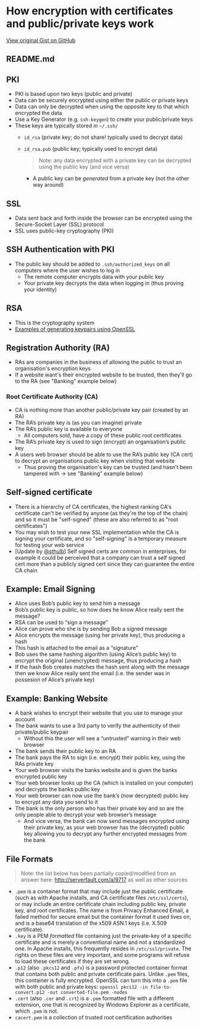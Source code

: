 # How encryption with certificates and public/private keys work

[View original Gist on GitHub](https://gist.github.com/Integralist/c0a412d184fbf01f41e6)

## README.md

## PKI

- PKI is based upon two keys (public and private)
- Data can be securely encrypted using either the public or private keys
- Data can only be decrypted when using the opposite key to that which encrypted the data
- Use a Key Generator (e.g. `ssh-keygen`) to create your public/private keys
- These keys are typically stored in `~/.ssh/`
  - `id_rsa` (private key; do not share! typically used to decrypt data)
  - `id_rsa.pub` (public key; typically used to encrypt data)  
    
    > Note: any data encrypted with a private key can be decrypted using the public key (and vice versa)

    - A public key can be *generated* from a private key (not the other way around)

## SSL

- Data sent back and forth inside the browser can be encrypted using the Secure-Socket Layer (SSL) protocol
- SSL uses public-key cryptography (PKI)

## SSH Authentication with PKI

- The public key should be added to `.ssh/authorized_keys` on all computers where the user wishes to log in
  - The remote computer encrypts data with your public key
  - Your private key decrypts the data when logging in (thus proving your identity)

## RSA

- This is the cryptography system
- [Examples of generating keypairs using OpenSSL](http://en.wikibooks.org/wiki/Cryptography/Generate_a_keypair_using_OpenSSL)

## Registration Authority (RA)

- RAs are companies in the business of allowing the public to trust an organisation's encryption keys
- If a website want's their encrypted website to be trusted, then they'll go to the RA (see "Banking" example below)

### Root Certificate Authority (CA)

- CA is nothing more than another public/private key pair (created by an RA)
- The RA’s private key is (as you can imagine) private
- The RA’s public key is available to everyone
  - All computers sold, have a copy of these public root certificates
- The RA’s private key is used to sign (encrypt) an organisation’s public key
- A users web browser should be able to use the RA’s public key (CA cert) to decrypt an organisations public key when visiting that website
  - Thus proving the organisation's key can be trusted (and hasn't been tampered with -> see "Banking" example below)

## Self-signed certificate

- There is a hierarchy of CA certificates, the highest ranking CA's certificate can't be verified by anyone (as they're the top of the chain) and so it must be "self-signed" (these are also referred to as "root certificates")
- You may wish to test your new SSL implementation while the CA is signing your certificate, and so "self-signing" is a temporary measure for testing your web service
- [Update by [@sthulb](https://github.com/sthulb)] Self signed certs are common in enterprises, for example it could be perceived that a company can trust a self signed cert more than a publicly signed cert since they can guarantee the entire CA chain

## Example: Email Signing

- Alice uses Bob’s public key to send him a message
- Bob’s public key is public, so how does he know Alice really sent the message?
- RSA can be used to “sign a message”
- Alice can prove who she is by sending Bob a signed message
- Alice encrypts the message (using her private key), thus producing a hash
- This hash is attached to the email as a “signature”
- Bob uses the same hashing algorithm (using Alice’s public key) to encrypt the original (unencrypted) message, thus producing a hash
- If the hash Bob creates matches the hash sent along with the message then we know Alice really sent the email (i.e. the sender was in possesion of Alice’s private key)

## Example: Banking Website

- A bank wishes to encrypt their website that you use to manage your account
- The bank wants to use a 3rd party to verify the authenticity of their private/public keypair
  - Without this the user will see a “untrusted” warning in their web browser
- The bank sends their public key to an RA
- The bank pays the RA to sign (i.e. encrypt) their public key, using the RAs private key
- Your web browser visits the banks website and is given the banks encrypted public key
- Your web browser looks up the CA (which is installed on your computer) and decrypts the banks public key
- Your web browser can now use the bank’s (now decrypted) public key to encrypt any data you send to it
- The bank is the only person who has their private key and so are the only people able to decrypt your web browser’s message
  - And vice versa, the bank can now send messages encrypted using their private key, as your web browser has the (decrypted) public key allowing you to decrypt any further encrypted messages from the bank

## File Formats

> Note: the list below has been partially copied/modified from an answer here: http://serverfault.com/a/9717 as well as other sources

- `.pem` is a container format that may include just the public certificate (such as with Apache installs, and CA certificate files `/etc/ssl/certs`), or may include an entire certificate chain including public key, private key, and root certificates. The name is from Privacy Enhanced Email, a failed method for secure email but the container format it used lives on, and is a base64 translation of the x509 ASN.1 keys (i.e. X.509 certificate).
- `.key` is a PEM *formatted* file containing just the private-key of a specific certificate and is merely a conventional name and not a standardized one. In Apache installs, this frequently resides in `/etc/ssl/private`. The rights on these files are very important, and some programs will refuse to load these certificates if they are set wrong.
- `.p12` (also `.pkcs12` and `.pfx`) is a password protected container format that contains both public and private certificate pairs. Unlike `.pem` files, this container is fully encrypted. OpenSSL can turn this into a `.pem` file with both public and private keys: `openssl pkcs12 -in file-to-convert.p12 -out converted-file.pem -nodes`
- `.cert` (also `.cer` and `.crt`) is a `.pem` formatted file with a different extension, one that is recognized by Windows Explorer as a certificate, which `.pem` is not.
- `cacert.pem` is a collection of trusted root certification authorities

